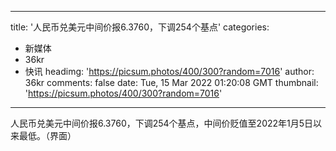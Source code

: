 
---
title: '人民币兑美元中间价报6.3760，下调254个基点'
categories: 
 - 新媒体
 - 36kr
 - 快讯
headimg: 'https://picsum.photos/400/300?random=7016'
author: 36kr
comments: false
date: Tue, 15 Mar 2022 01:20:08 GMT
thumbnail: 'https://picsum.photos/400/300?random=7016'
---

<div>   
人民币兑美元中间价报6.3760，下调254个基点，中间价贬值至2022年1月5日以来最低。（界面）  
</div>
            